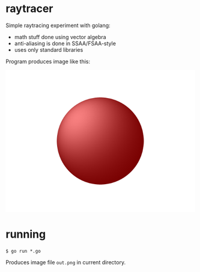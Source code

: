 # raytracer
Simple raytracing experiment with golang: 
- math stuff done using vector algebra
- anti-aliasing is done in SSAA/FSAA-style
- uses only standard libraries

Program produces image like this:

![Result](out.png)

# running
```
$ go run *.go
```
Produces image file ```out.png``` in  current directory.
